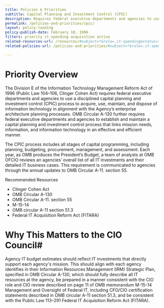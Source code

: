 ```yaml
---
title: Policies & Priorities
subtitle: Capital Planning and Investment Control (CPIC)
description: Requires federal executive departments and agencies to use a disciplined capital planning and investment control (CPIC) process to acquire, use, maintain, and dispose of information technology in alignment with the Agency’s enterprise architecture planning processes. The CPIC process includes all stages of capital programming, including planning, budgeting, procurement, management, and assessment.
permalink: /policies-and-priorities/cpic/
layout: policy-landing
policy-publish-date: February 10, 1996
filters: priority it-spending acquisition active
related-resources-url: /resources/#subject=*&role=.it-spending&status=*
related-policies-url: /policies-and-priorities/#subject=*&role=.it-spending&status=*

---
```

# Priority Overview #
The Division E of the Information Technology Management Reform Act of 1996 (Public Law 104–106, Clinger Cohen Act) requires federal executive departments and agencies to use a disciplined capital planning and investment control (CPIC) process to acquire, use, maintain, and dispose of information technology in alignment with the Agency’s enterprise architecture planning processes. OMB Circular A-130 further requires federal executive departments and agencies to establish and maintain a capital planning and investment control process that links mission needs, information, and information technology in an effective and efficient manner.

The CPIC process includes all stages of capital programming, including planning, budgeting, procurement, management, and assessment. Each year, as OMB produces the President’s Budget, a team of analysts at OMB OFCIO reviews an agencies’ overall list of all IT investments and their detailed IT business cases. This requirement is communicated to agencies through the annual updates to OMB Circular A-11. section 55.

Recommended Resources
- Clinger Cohen Act
- OMB Circular A-130
- OMB Circular A-11. section 55
- M-15-14
- OMB circular A-11 section 51.3
- Federal IT Acquisition Reform Act (FITARA)

# Why This Matters to the CIO Council#
Agency IT budget estimates should reflect IT investments that directly support each agency's mission. This should align with each agency identifies in their Information Resources Management (IRM) Strategic Plan, specified in OMB Circular A-130, which should fully describe all IT resources at the agency, be prepared in a manner consistent with the CIO role and CIO review described on page 11 of OMB memorandum M-15-14 Management and Oversight of Federal IT, including CFO/CIO certification statements described in OMB circular A-11 section 51.3, and be consistent with the Public Law 113–291 Federal IT Acquisition Reform Act (FITARA).
&nbsp;
